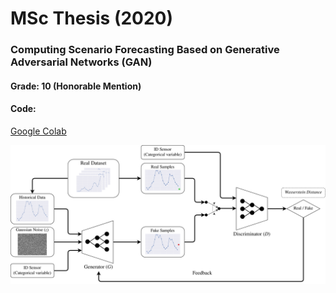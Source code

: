 # MSc Thesis (2020)
### Computing Scenario Forecasting Based on Generative Adversarial Networks (GAN)

#### Grade: 10 (Honorable Mention)

#### Code: 
[Google Colab](https://drive.google.com/file/d/1EBcMLTUhuo9wVYoyQl_EGI-kvXpSoRse/view?usp=sharing)

![alt text](GAN_architecture_2.png)
